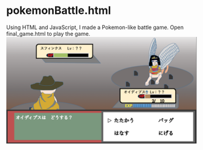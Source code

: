 # pokemonBattle.html
Using HTML and JavaScript, I made a Pokemon-like battle game.
Open final_game.html to play the game.
<img src="https://github.com/GoNishimura/pokemonBattle.html/blob/master/スクリーンショット%202018-10-01%2012.34.00.png">
